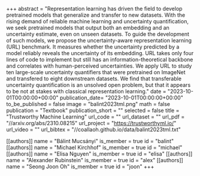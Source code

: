 +++
abstract = "Representation learning has driven the field to develop pretrained models that generalize and transfer to new datasets. With the rising demand of reliable machine learning and uncertainty quantification, we seek pretrained models that output both an embedding and an uncertainty estimate, even on unseen datasets. To guide the development of such models, we propose the uncertainty-aware representation learning (URL) benchmark. It measures whether the uncertainty predicted by a model reliably reveals the uncertainty of its embedding. URL takes only four lines of code to implement but still has an information-theoretical backbone and correlates with human-perceived uncertainties. We apply URL to study ten large-scale uncertainty quantifiers that were pretrained on ImageNet and transfered to eight downstream datasets. We find that transferable uncertainty quantification is an unsolved open problem, but that it appears to be not at stakes with classical representation learning."
date = "2023-10-01T00:00:00+00:00"
publication_date= "2023-10-01T00:00:00+00:00"
to_be_published = false
image = "balint2023tml.png"
math = false
publication = "Textbook"
publication_short = ""
selected = false
title = "Trustworthy Machine Learning"
url_code = ""
url_dataset = ""
url_pdf = "//arxiv.org/abs/2310.08215"
url_project = "https://trustworthyml.io/"
url_video = ""
url_bibtex = "//coallaoh.github.io/data/balint2023tml.txt"

[[authors]]
    name = "Bálint Mucsányi"
    is_member = true
    id = "balint"
[[authors]]
    name = "Michael Kirchhof"
    is_member = true
    id = "michael"
[[authors]]
    name = "Elisa Nguyen"
    is_member = true
    id = "elisa"
[[authors]]
    name = "Alexander Rubinstein"
    is_member = true
    id = "alex"
[[authors]]
    name = "Seong Joon Oh"
    is_member = true
    id = "joon"
+++
